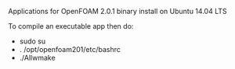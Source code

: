 Applications for OpenFOAM 2.0.1 binary install on Ubuntu 14.04 LTS

To compile an executable app then do:
* sudo su
* . /opt/openfoam201/etc/bashrc
* ./Allwmake

